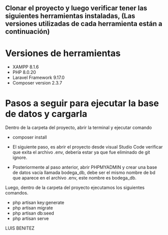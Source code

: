 ## Clonar el proyecto y luego verificar tener las siguientes herramientas instaladas, (Las versiones utilizadas de cada herramienta están a continuación)

# Versiones de herramientas 
- XAMPP 8.1.6
- PHP 8.0.20 
- Laravel Framework 9.17.0 
- Composer version 2.3.7

# Pasos a seguir para ejecutar la base de datos y cargarla

Dentro de la carpeta del proyecto, abrir la terminal y ejecutar comando 

- composer install

- El siguiente paso, es abrir el proyecto desde visual Studio Code verificar que exita el archivo .env, debería estar ya que fue eliminado de git ignore. 


- Posteriormente al paso anterior, abrir PHPMYADMIN y crear una base de datos vacía llamada bodega_db, debe ser el mismo nombre de bd que aparece en el archivo .env, este nombre es bodega_db.

Luego, dentro de la carpeta del proyecto ejecutamos los siguientes comandos.

- php artisan key:generate
- php artisan migrate 
- php artisan db:seed
- php artisan serve 






LUIS BENITEZ 













